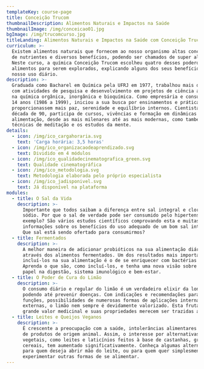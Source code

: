 ```yaml
---
templateKey: course-page
title: Conceição Trucom
thumbnailDescription: Alimentos Naturais e Impactos na Saúde
thumbnailImage: /img/conceicao01.jpg
bgImage: /img/trucomcurso.jpg
titleLanding: Alimentos Naturais e Impactos na Saúde com Conceição Trucom
curriculum: >-
  Existem alimentos naturais que fornecem ao nosso organismo altas concentrações
  de nutrientes e diversos benefícios, podendo ser chamados de super alimentos.
  Neste curso, a química Conceição Trucom escolheu quatro desses poderosos
  alimentos para serem explorados, explicando alguns dos seus benefícios para o
  nosso uso diário.
description: >-
  Graduada como Bacharel em Química pela UFRJ em 1977, trabalhou mais de 20 anos
  com atividades de pesquisa e desenvolvimento em projetos de ciência aplicada
  na química orgânica, inorgânica e bioquímica. Como empresária e consultora por
  14 anos (1986 a 1999), iniciou a sua busca por ensinamentos e práticas que lhe
  proporcionassem mais paz, serenidade e equilíbrio internos. Cientista desde a
  década de 90, participa de cursos, vivências e formação em dinâmicas de
  alimentação, desde as mais milenares até as mais modernas, como também
  técnicas de meditação e os estudos da mente.
details:
  - icon: /img/ico_cargahoraria.svg
    text: 'Carga horária: 3,5 horas'
  - icon: /img/ico_organizacaodeaprendizado.svg
    text: Dividido em 4 módulos
  - icon: /img/ico_qualidadecinematografica_green.svg
    text: Qualidade cinematográfica
  - icon: /img/ico_metodologia.svg
    text: Metodologia elaborada pelo próprio especialista
  - icon: /img/ico_jadisponivel.svg
    text: Já disponível na plataforma
modules:
  - title: O Sal da Vida
    description: >-
      Importante que todos saibam a diferença entre sal integral e cloreto de
      sódio. Por que o sal de verdade pode ser consumido pelo hipertenso, por
      exemplo? São vários estudos científicos comprovando esta e muitas outras
      informações sobre os benefícios do uso adequado de um bom sal integral.
      Que sal está sendo ofertado para consumirmos?
  - title: Fermentados
    description: >-
      A melhor maneira de adicionar probióticos na sua alimentação diária é
      através dos alimentos fermentados. Um dos resultados mais importantes de
      incluí-los na sua alimentação é o de se enriquecer com bactérias do bem.
      Aprenda o que são, como incluí-los, e tenha uma nova visão sobre o seu
      papel na digestão, sistema imunológico e bem-estar.
  - title: O Poder de Cura do Limão
    description: >-
      O consumo diário e regular do limão é um verdadeiro elixir da longa vida,
      podendo até prevenir doenças. Com indicações e recomendações para diversas
      funções, possibilidades de numerosas formas de aplicações internas e
      externas, o limão nem sempre é devidamente valorizado. Esta fruta tem
      grande valor medicinal e suas propriedades merecem ser trazidas a luz.
  - title: Leites e Queijos Veganos
    description: >-
      É crescente a preocupação com a saúde, intolerâncias alimentares e consumo
      de produtos de origem animal. Assim, o interesse por alternativas
      vegetais, como leites e laticínios feitos à base de castanhas, grãos e
      cereais, tem aumentado significativamente. Conheça algumas alternativas
      para quem deseja abrir mão do leite, ou para quem quer simplesmente
      experimentar outras formas de se alimentar.
---
```



